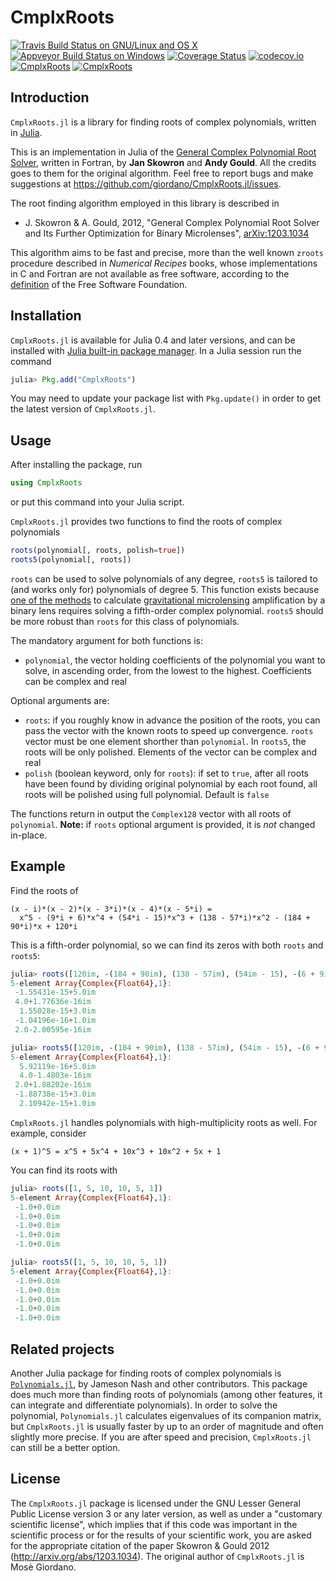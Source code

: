 # CmplxRoots

[![Travis Build Status on GNU/Linux and OS X](https://travis-ci.org/giordano/CmplxRoots.jl.svg?branch=master)](https://travis-ci.org/giordano/CmplxRoots.jl) [![Appveyor Build Status on Windows](https://ci.appveyor.com/api/projects/status/jfa9e54lv92rqd3m?svg=true)](https://ci.appveyor.com/project/giordano/cmplxroots-jl) [![Coverage Status](https://coveralls.io/repos/github/giordano/CmplxRoots.jl/badge.svg?branch=master)](https://coveralls.io/github/giordano/CmplxRoots.jl?branch=master) [![codecov.io](https://codecov.io/github/giordano/CmplxRoots.jl/coverage.svg?branch=master)](https://codecov.io/github/giordano/CmplxRoots.jl?branch=master) [![CmplxRoots](http://pkg.julialang.org/badges/CmplxRoots_0.4.svg)](http://pkg.julialang.org/?pkg=CmplxRoots) [![CmplxRoots](http://pkg.julialang.org/badges/CmplxRoots_0.5.svg)](http://pkg.julialang.org/?pkg=CmplxRoots)

Introduction
------------

`CmplxRoots.jl` is a library for finding roots of complex polynomials, written
in [Julia](http://julialang.org/).

This is an implementation in Julia of the
[General Complex Polynomial Root Solver](http://www.astrouw.edu.pl/~jskowron/cmplx_roots_sg/),
written in Fortran, by **Jan Skowron** and **Andy Gould**.  All the credits goes
to them for the original algorithm.  Feel free to report bugs and make
suggestions at https://github.com/giordano/CmplxRoots.jl/issues.

The root finding algorithm employed in this library is described in

* J. Skowron & A. Gould, 2012, "General Complex Polynomial Root Solver and Its
  Further Optimization for Binary Microlenses",
  [arXiv:1203.1034](http://arxiv.org/abs/1203.1034)

This algorithm aims to be fast and precise, more than the well known `zroots`
procedure described in *Numerical Recipes* books, whose implementations in C and
Fortran are not available as free software, according to the
[definition](https://www.gnu.org/philosophy/free-sw.html) of the Free Software
Foundation.

Installation
------------

`CmplxRoots.jl` is available for Julia 0.4 and later versions, and can be installed
with
[Julia built-in package manager](http://docs.julialang.org/en/stable/manual/packages/).
In a Julia session run the command

```julia
julia> Pkg.add("CmplxRoots")
```

You may need to update your package list with `Pkg.update()` in order to get the
latest version of `CmplxRoots.jl`.

Usage
-----

After installing the package, run

``` julia
using CmplxRoots
```

or put this command into your Julia script.

`CmplxRoots.jl` provides two functions to find the roots of complex polynomials

``` julia
roots(polynomial[, roots, polish=true])
roots5(polynomial[, roots])
```

`roots` can be used to solve polynomials of any degree, `roots5` is tailored to
(and works only for) polynomials of degree 5.  This function exists because
[one of the methods](http://dx.doi.org/10.1086/309566) to calculate
[gravitational microlensing](https://en.wikipedia.org/wiki/Gravitational_microlensing)
amplification by a binary lens requires solving a fifth-order complex
polynomial.  `roots5` should be more robust than `roots` for this class of
polynomials.

The mandatory argument for both functions is:

* `polynomial`, the vector holding coefficients of the polynomial you want to
  solve, in ascending order, from the lowest to the highest.  Coefficients can
  be complex and real

Optional arguments are:

* `roots`: if you roughly know in advance the position of the roots, you can
  pass the vector with the known roots to speed up convergence.  `roots` vector
  must be one element shorther than `polynomial`.  In `roots5`, the roots will
  be only polished.  Elements of the vector can be complex and real
* `polish` (boolean keyword, only for `roots`): if set to `true`, after all
  roots have been found by dividing original polynomial by each root found, all
  roots will be polished using full polynomial.  Default is `false`

The functions return in output the `Complex128` vector with all roots of
`polynomial`.  **Note:** if `roots` optional argument is provided, it is *not*
changed in-place.

Example
-------

Find the roots of

```
(x - i)*(x - 2)*(x - 3*i)*(x - 4)*(x - 5*i) =
  x^5 - (9*i + 6)*x^4 + (54*i - 15)*x^3 + (138 - 57*i)*x^2 - (184 + 90*i)*x + 120*i
```

This is a fifth-order polynomial, so we can find its zeros with both `roots` and
`roots5`:

``` julia
julia> roots([120im, -(184 + 90im), (138 - 57im), (54im - 15), -(6 + 9im), 1])
5-element Array{Complex{Float64},1}:
 -1.55431e-15+5.0im
 4.0+1.77636e-16im
  1.55028e-15+3.0im
 -1.04196e-16+1.0im
 2.0-2.00595e-16im

julia> roots5([120im, -(184 + 90im), (138 - 57im), (54im - 15), -(6 + 9im), 1])
5-element Array{Complex{Float64},1}:
  5.92119e-16+5.0im
  4.0-1.4803e-16im
 2.0+1.88202e-16im
 -1.88738e-15+3.0im
  2.10942e-15+1.0im
```

`CmplxRoots.jl` handles polynomials with high-multiplicity roots as well.  For
example, consider

```
(x + 1)^5 = x^5 + 5x^4 + 10x^3 + 10x^2 + 5x + 1
```

You can find its roots with

``` julia
julia> roots([1, 5, 10, 10, 5, 1])
5-element Array{Complex{Float64},1}:
 -1.0+0.0im
 -1.0+0.0im
 -1.0+0.0im
 -1.0+0.0im
 -1.0+0.0im

julia> roots5([1, 5, 10, 10, 5, 1])
5-element Array{Complex{Float64},1}:
 -1.0+0.0im
 -1.0+0.0im
 -1.0+0.0im
 -1.0+0.0im
 -1.0+0.0im
```

Related projects
----------------

Another Julia package for finding roots of complex polynomials is
[`Polynomials.jl`](https://github.com/Keno/Polynomials.jl), by Jameson Nash and
other contributors.  This package does much more than finding roots of
polynomials (among other features, it can integrate and differentiate
polynomials).  In order to solve the polynomial, `Polynomials.jl` calculates
eigenvalues of its companion matrix, but `CmplxRoots.jl` is usually faster by up
to an order of magnitude and often slightly more precise.  If you are after
speed and precision, `CmplxRoots.jl` can still be a better option.

License
-------

The `CmplxRoots.jl` package is licensed under the GNU Lesser General Public
License version 3 or any later version, as well as under a "customary scientific
license", which implies that if this code was important in the scientific
process or for the results of your scientific work, you are asked for the
appropriate citation of the paper Skowron & Gould 2012
(http://arxiv.org/abs/1203.1034).  The original author of `CmplxRoots.jl` is
Mosè Giordano.
